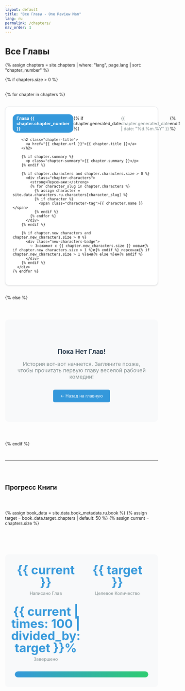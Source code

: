 ```yaml
---
layout: default
title: "Все Главы - One Review Man"
lang: ru
permalink: /chapters/
nav_order: 1
---
```


# Все Главы

{% assign chapters = site.chapters | where: "lang", page.lang | sort: "chapter_number" %}

{% if chapters.size > 0 %}
  <div class="chapters-grid">
    {% for chapter in chapters %}
      <div class="chapter-card">
        <div class="chapter-header">
          <span class="chapter-number">Глава {{ chapter.chapter_number }}</span>
          {% if chapter.generated_date %}
            <span class="chapter-date">{{ chapter.generated_date | date: "%d.%m.%Y" }}</span>
          {% endif %}
        </div>
        
        <h2 class="chapter-title">
          <a href="{{ chapter.url }}">{{ chapter.title }}</a>
        </h2>
        
        {% if chapter.summary %}
          <p class="chapter-summary">{{ chapter.summary }}</p>
        {% endif %}
        
        {% if chapter.characters and chapter.characters.size > 0 %}
          <div class="chapter-characters">
            <strong>Персонажи:</strong>
            {% for character_slug in chapter.characters %}
              {% assign character = site.data.characters.ru.characters[character_slug] %}
              {% if character %}
                <span class="character-tag">{{ character.name }}</span>
              {% endif %}
            {% endfor %}
          </div>
        {% endif %}
        
        {% if chapter.new_characters and chapter.new_characters.size > 0 %}
          <div class="new-characters-badge">
            ✨ Знакомит с {{ chapter.new_characters.size }} новым{% if chapter.new_characters.size > 1 %}и{% endif %} персонаж{% if chapter.new_characters.size > 1 %}ами{% else %}ем{% endif %}
          </div>
        {% endif %}
      </div>
    {% endfor %}
  </div>
{% else %}
  <div class="no-chapters">
    <h2>Пока Нет Глав!</h2>
    <p>История вот-вот начнется. Загляните позже, чтобы прочитать первую главу веселой рабочей комедии!</p>
    <a href="/" class="back-home">← Назад на главную</a>
  </div>
{% endif %}

---

## Прогресс Книги

{% assign book_data = site.data.book_metadata.ru.book %}
{% assign target = book_data.target_chapters | default: 50 %}
{% assign current = chapters.size %}

<div class="progress-section">
  <div class="progress-stats">
    <div class="stat">
      <span class="stat-number">{{ current }}</span>
      <span class="stat-label">Написано Глав</span>
    </div>
    <div class="stat">
      <span class="stat-number">{{ target }}</span>
      <span class="stat-label">Целевое Количество</span>
    </div>
    <div class="stat">
      <span class="stat-number">{{ current | times: 100 | divided_by: target }}%</span>
      <span class="stat-label">Завершено</span>
    </div>
  </div>
  
  <div class="progress-bar">
    <div class="progress-fill" style="width: {{ current | times: 100 | divided_by: target }}%"></div>
  </div>
</div>

<style>
.chapters-grid {
  display: grid;
  grid-template-columns: repeat(auto-fit, minmax(350px, 1fr));
  gap: 2rem;
  margin: 2rem 0;
}

.chapter-card {
  background: white;
  border: 1px solid #e1e5e9;
  border-radius: 12px;
  padding: 1.5rem;
  box-shadow: 0 2px 4px rgba(0,0,0,0.1);
  transition: transform 0.2s ease, box-shadow 0.2s ease;
}

.chapter-card:hover {
  transform: translateY(-3px);
  box-shadow: 0 6px 12px rgba(0,0,0,0.15);
}

.chapter-header {
  display: flex;
  justify-content: space-between;
  align-items: center;
  margin-bottom: 1rem;
}

.chapter-number {
  background-color: #3498db;
  color: white;
  padding: 0.3rem 0.8rem;
  border-radius: 15px;
  font-size: 0.9rem;
  font-weight: bold;
}

.chapter-date {
  color: #7f8c8d;
  font-size: 0.9rem;
}

.chapter-title {
  margin: 0 0 1rem 0;
  color: #2c3e50;
}

.chapter-title a {
  color: inherit;
  text-decoration: none;
}

.chapter-title a:hover {
  color: #3498db;
}

.chapter-summary {
  color: #5a6c7d;
  font-style: italic;
  line-height: 1.5;
  margin-bottom: 1rem;
}

.chapter-characters {
  margin-bottom: 1rem;
  font-size: 0.9rem;
}

.character-tag {
  background-color: #ecf0f1;
  color: #2c3e50;
  padding: 0.2rem 0.5rem;
  border-radius: 10px;
  font-size: 0.8rem;
  margin-right: 0.5rem;
  display: inline-block;
  margin-bottom: 0.3rem;
}

.new-characters-badge {
  background-color: #e8f5e8;
  color: #27ae60;
  padding: 0.5rem;
  border-radius: 6px;
  font-size: 0.9rem;
  text-align: center;
  border: 1px solid #d5f4e6;
}

.no-chapters {
  text-align: center;
  padding: 4rem 2rem;
  background-color: #f8f9fa;
  border-radius: 12px;
  margin: 2rem 0;
}

.no-chapters h2 {
  color: #2c3e50;
  margin-bottom: 1rem;
}

.no-chapters p {
  color: #7f8c8d;
  font-size: 1.1rem;
  margin-bottom: 2rem;
}

.back-home {
  background-color: #3498db;
  color: white;
  padding: 0.8rem 1.5rem;
  border-radius: 6px;
  text-decoration: none;
  display: inline-block;
  transition: background-color 0.2s ease;
}

.back-home:hover {
  background-color: #2980b9;
  color: white;
  text-decoration: none;
}

.progress-section {
  background-color: #f8f9fa;
  border-radius: 12px;
  padding: 2rem;
  margin: 3rem 0;
}

.progress-stats {
  display: grid;
  grid-template-columns: repeat(auto-fit, minmax(150px, 1fr));
  gap: 2rem;
  margin-bottom: 2rem;
  text-align: center;
}

.stat {
  display: flex;
  flex-direction: column;
  align-items: center;
}

.stat-number {
  font-size: 2.5rem;
  font-weight: bold;
  color: #3498db;
  line-height: 1;
}

.stat-label {
  color: #7f8c8d;
  font-size: 0.9rem;
  margin-top: 0.5rem;
}

.progress-bar {
  background-color: #ecf0f1;
  border-radius: 20px;
  height: 20px;
  overflow: hidden;
}

.progress-fill {
  background: linear-gradient(90deg, #3498db 0%, #2ecc71 100%);
  height: 100%;
  border-radius: 20px;
  transition: width 0.3s ease;
}

@media (max-width: 768px) {
  .chapters-grid {
    grid-template-columns: 1fr;
    gap: 1rem;
  }
  
  .chapter-card {
    padding: 1rem;
  }
  
  .progress-stats {
    grid-template-columns: repeat(3, 1fr);
    gap: 1rem;
  }
  
  .stat-number {
    font-size: 2rem;
  }
}
</style> 
